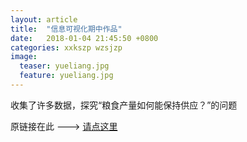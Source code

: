 ```yaml
---
layout: article
title:  "信息可视化期中作品"
date:   2018-01-04 21:45:50 +0800
categories: xxkszp wzsjzp
image:
  teaser: yueliang.jpg
  feature: yueliang.jpg
---
```

收集了许多数据，探究“粮食产量如何能保持供应？”的问题

原链接在此  --->  [请点这里](https://jiangbingqian.github.io/SDG/qizhong/)